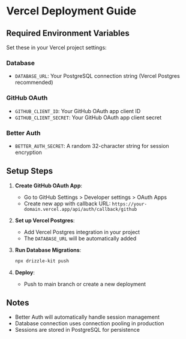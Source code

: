 # Vercel Deployment Guide

## Required Environment Variables

Set these in your Vercel project settings:

### Database
- `DATABASE_URL`: Your PostgreSQL connection string (Vercel Postgres recommended)

### GitHub OAuth
- `GITHUB_CLIENT_ID`: Your GitHub OAuth app client ID
- `GITHUB_CLIENT_SECRET`: Your GitHub OAuth app client secret

### Better Auth
- `BETTER_AUTH_SECRET`: A random 32-character string for session encryption

## Setup Steps

1. **Create GitHub OAuth App**:
   - Go to GitHub Settings > Developer settings > OAuth Apps
   - Create new app with callback URL: `https://your-domain.vercel.app/api/auth/callback/github`

2. **Set up Vercel Postgres**:
   - Add Vercel Postgres integration in your project
   - The `DATABASE_URL` will be automatically added

3. **Run Database Migrations**:
   ```bash
   npx drizzle-kit push
   ```

4. **Deploy**:
   - Push to main branch or create a new deployment

## Notes

- Better Auth will automatically handle session management
- Database connection uses connection pooling in production
- Sessions are stored in PostgreSQL for persistence 